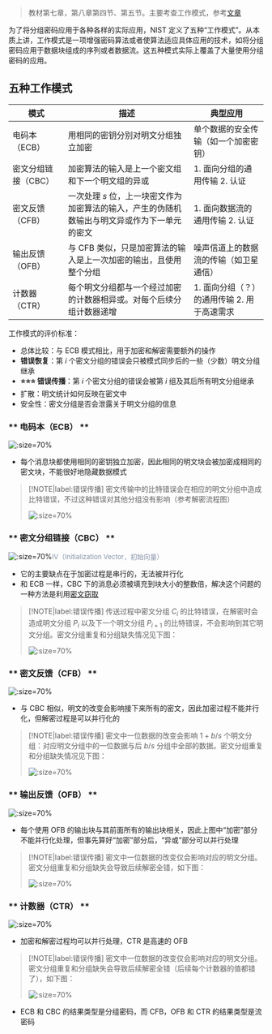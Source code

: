 > 教材第七章，第八章第四节、第五节。主要考查工作模式，参考[文章](https://cathon.github.io/2016/02/18/block-cihper-mode-of-operation/)

为了将分组密码应用于各种各样的实际应用，NIST 定义了五种“工作模式”。从本质上讲，工作模式是一项增强密码算法或者使算法适应具体应用的技术，如将分组密码应用于数据块组成的序列或者数据流。这五种模式实际上覆盖了大量使用分组密码的应用。

## 五种工作模式

| 模式                | 描述                                                                                          | 典型应用                                    |
| ------------------- | --------------------------------------------------------------------------------------------- | ------------------------------------------- |
| 电码本（ECB）       | 用相同的密钥分别对明文分组独立加密                                                            | 单个数据的安全传输（如一个加密密钥）        |
| 密文分组链接（CBC） | 加密算法的输入是上一个密文组和下一个明文组的异或                                              | 1. 面向分组的通用传输 2. 认证               |
| 密文反馈（CFB）     | 一次处理 $s$ 位，上一块密文作为加密算法的输入，产生的伪随机数输出与明文异或作为下一单元的密文 | 1. 面向数据流的通用传输 2. 认证             |
| 输出反馈（OFB）     | 与 CFB 类似，只是加密算法的输入是上一次加密的输出，且使用整个分组                             | 噪声信道上的数据流的传输（如卫星通信）      |
| 计数器（CTR）       | 每个明文分组都与一个经过加密的计数器相异或。对每个后续分组计数器递增                          | 1. 面向分组（？）的通用传输 2. 用于高速需求 |

工作模式的评价标准：
- 总体比较：与 ECB 模式相比，用于加密和解密需要额外的操作
- **错误恢复**：第 $i$ 个密文分组的错误会只被模式同步后的一些（少数）明文分组继承
- **⭐⭐⭐ 错误传播**：第 $i$ 个密文分组的错误会被第 $i$ 组及其后所有明文分组继承
- 扩散：明文统计如何反映在密文中
- 安全性：密文分组是否会泄露关于明文分组的信息

<!-- tabs:start -->

### ** 电码本（ECB） **

![](_images/summary-modes-of-operation-1.png ':size=70%')

- 每个消息块都使用相同的密钥独立加密，因此相同的明文块会被加密成相同的密文块，不能很好地隐藏数据模式

> [!NOTE|label:错误传播]
> 密文传输中的比特错误会在相应的明文分组中造成比特错误，不过这种错误对其他分组没有影响（参考解密流程图）
> 
>![](_images/summary-modes-of-operation-2.png ':size=70%')

### ** 密文分组链接（CBC） **

![](_images/summary-modes-of-operation-3.png ':size=70%')<font size="2" color="#8590a6">IV（Initialization Vector，初始向量）</font>


- 它的主要缺点在于加密过程是串行的，无法被并行化
- 和 ECB 一样，CBC 下的消息必须被填充到块大小的整数倍，解决这个问题的一种方法是利用[密文窃取](https://zh.wikipedia.org/wiki/%E5%AF%86%E6%96%87%E7%AA%83%E5%8F%96)

> [!NOTE|label:错误传播]
> 传送过程中密文分组 $C_i$ 的比特错误，在解密时会造成明文分组 $P_i$ 以及下一个明文分组 $P_{i+1}$ 的比特错误，不会影响到其它明文分组。密文分组重复和分组缺失情况见下图：
> 
>![](_images/summary-modes-of-operation-4.png ':size=70%')

### ** 密文反馈（CFB） **

![](_images/summary-modes-of-operation-5.png ':size=70%')

- 与 CBC 相似，明文的改变会影响接下来所有的密文，因此加密过程不能并行化，但解密过程是可以并行化的

> [!NOTE|label:错误传播]
> 密文中一位数据的改变会影响 $1 + b/s$ 个明文分组：对应明文分组中的一位数据与后 $b/s$ 分组中全部的数据。密文分组重复和分组缺失情况见下图：
> 
>![](_images/summary-modes-of-operation-6.png ':size=70%')

### ** 输出反馈（OFB） **

![](_images/summary-modes-of-operation-7.png ':size=70%')

- 每个使用 OFB 的输出块与其前面所有的输出块相关，因此上图中“加密”部分不能并行化处理，但事先算好“加密”部分后，“异或”部分可以并行处理

> [!NOTE|label:错误传播]
> 密文中一位数据的改变仅会影响对应的明文分组。密文分组重复和分组缺失会导致后续解密全错，如下图：
> 
>![](_images/summary-modes-of-operation-8.png ':size=70%')

### ** 计数器（CTR） **

![](_images/summary-modes-of-operation-9.png ':size=70%')

- 加密和解密过程均可以并行处理，CTR 是高速的 OFB

> [!NOTE|label:错误传播]
> 密文中一位数据的改变仅会影响对应的明文分组。密文分组重复和分组缺失会导致后续解密全错（后续每个计数器的值都错了），如下图：
> 
>![](_images/summary-modes-of-operation-10.png ':size=70%')

<!-- tabs:end -->

- ECB 和 CBC 的结果类型是分组密码，而 CFB，OFB 和 CTR 的结果类型是流密码

<!-- 
OFB 不能自同步
-->